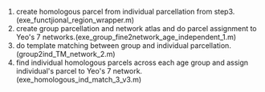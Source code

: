 
1. create homologous parcel from individual parcellation from step3.(exe_functjional_region_wrapper.m)
2. create group parcellation and network atlas and do parcel assignment to Yeo's 7 networks.(exe_group_fine2network_age_independent_1.m)
3. do template matching between group and individual parcellation.(group2ind_TM_network_2.m)
4. find individual homologous parcels across each age group and assign individual's parcel to Yeo's 7 network.(exe_homologous_ind_match_3_v3.m)
